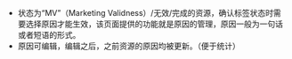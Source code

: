 - 状态为“MV”（Marketing Validness）/无效/完成的资源，确认标签状态时需要选择原因才能生效，该页面提供的功能就是原因的管理，原因一般为一句话或者短语的形式。
- 原因可编辑，编辑之后，之前资源的原因均被更新。（便于统计）